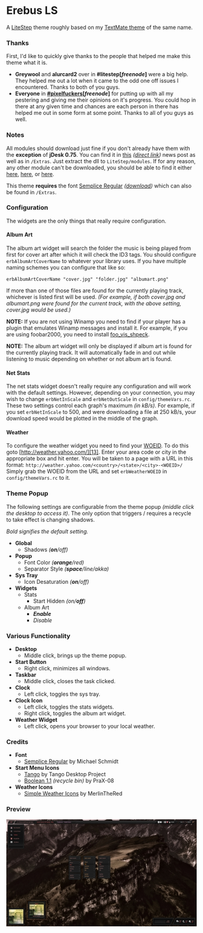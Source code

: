 # Erebus LS

A [LiteStep][1] theme roughly based on my [TextMate theme][2] of the same name.


### Thanks

First, I'd like to quickly give thanks to the people that helped me make this theme what it is.

+ __Greywool__ and __alurcard2__ over in __#litestep[___freenode___]__ were a big help. They helped me out a lot when it came to the odd one off issues I encountered. Thanks to both of you guys.
+ __Everyone__ in __[#pixelfuckers][3][___freenode___]__ for putting up with all my pestering and giving me their opinions on it's progress. You could hop in there at any given time and chances are each person in there has helped me out in some form at some point. Thanks to all of you guys as well.


### Notes

All modules should download just fine if you don't already have them with the __exception__ of __jDesk 0.75__. You can find it in [this][4] _([direct link][5])_ news post as well as in `/Extras`. Just extract the dll to `LiteStep/modules`. If for any reason, any other module can't be downloaded, you should be able to find it either [here][6], [here][7], or [here][8].

This theme __requires__ the font [Semplice Regular][9] _([download][10])_ which can also be found in `/Extras`.


### Configuration

The widgets are the only things that really require configuration.

#### Album Art

The album art widget will search the folder the music is being played from first for cover art after which it will check the ID3 tags. You should configure `erbAlbumArtCoverName` to whatever your library uses. If you have multiple naming schemes you can configure that like so:

    erbAlbumArtCoverName "cover.jpg" "folder.jpg" "albumart.png"

If more than one of those files are found for the currently playing track, whichever is listed first will be used. _(For example, if both cover.jpg and albumart.png were found for the current track, with the above setting, cover.jpg would be used.)_

__NOTE:__ If you are not using Winamp you need to find if your player has a plugin that emulates Winamp messages and install it. For example, if you are using foobar2000, you need to install [foo_vis_shpeck][11].

__NOTE:__ The album art widget will only be displayed if album art is found for the currently playing track. It will automatically fade in and out while listening to music depending on whether or not album art is found.

#### Net Stats

The net stats widget doesn't really require any configuration and will work with the default settings. However, depending on your connection, you may wish to change `erbNetInScale` and `erbNetOutScale` in `config/themeVars.rc`. These two settings control each graph's maximum _(in kB/s)_. For example, if you set `erbNetInScale` to 500, and were downloading a file at 250 kB/s, your download speed would be plotted in the middle of the graph.

#### Weather

To configure the weather widget you need to find your [WOEID][12]. To do this goto [http://weather.yahoo.com/][13]. Enter your area code or city in the appropriate box and hit enter. You will be taken to a page with a URL in this format: `http://weather.yahoo.com/<country>/<state>/<city>-<WOEID>/` Simply grab the WOEID from the URL and set `erbWeatherWOEID` in `config/themeVars.rc` to it.


### Theme Popup

The following settings are configurable from the theme popup _(middle click the desktop to access it)_. The only option that triggers / requires a recycle to take effect is changing shadows.

_Bold signifies the default setting._

+ __Global__
    + Shadows _(__on__/off)_
+ __Popup__
    + Font Color _(__orange__/red)_
    + Separator Style _(__space__/line/akka)_
+ __Sys Tray__
    + Icon Desaturation _(__on__/off)_
+ __Widgets__
    + Stats
        + Start Hidden _(on/__off__)_
    + Album Art
        + ___Enable___
        + _Disable_


### Various Functionality

+ __Desktop__
    + Middle click, brings up the theme popup.
+ __Start Button__
    + Right click, minimizes all windows.
+ __Taskbar__
    + Middle click, closes the task clicked.
+ __Clock__
    + Left click, toggles the sys tray.
+ __Clock Icon__
    + Left click, toggles the stats widgets.
    + Right click, toggles the album art widget.
+ __Weather Widget__
    + Left click, opens your browser to your local weather.


### Credits

+ __Font__
    + [Semplice Regular][9] by Michael Schmidt
+ __Start Menu Icons__
    + [Tango][14] by Tango Desktop Project
    + [Boolean 1.1][15] _(recycle bin)_ by PraX-08
+ __Weather Icons__
    + [Simple Weather Icons][16] by MerlinTheRed


### Preview

[![Preview](http://github.com/Anomareh/Erebus-LS/raw/master/Extras/Screens/thumb.jpg)][17]


[1]: http://www.litestep.net/
[2]: http://github.com/Anomareh/Erebus.tmTheme
[3]: http://pixelfuckers.org/
[4]: http://www.ls-universe.ls-themes.org/comment.php?comment.news.550
[5]: http://dl.dropbox.com/u/51925/LiteStep/jDesk-0.75.zip
[6]: http://xdocs.ls-universe.ls-themes.org/doku.php?id=litestep:modules:modules
[7]: http://www.ls-themes.org/modules/
[8]: http://www.modules.shellfront.org/
[9]: http://www.style-force.net/work/type/pixelfonts
[10]: http://www.style-force.net/pixelfonts/semp_reg.zip
[11]: http://www.foobar2000.org/components/view/foo_vis_shpeck
[12]: http://developer.yahoo.com/geo/geoplanet/guide/concepts.html
[13]: http://weather.yahoo.com/
[14]: http://tango.freedesktop.org/
[15]: http://prax-08.deviantart.com/art/Boolean-1-1-166457851
[16]: http://merlinthered.deviantart.com/art/plain-weather-icons-157162192
[17]: http://github.com/Anomareh/Erebus-LS/raw/master/Extras/Screens/full.jpg